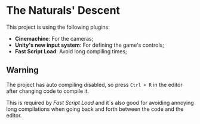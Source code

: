 # The Naturals' Descent

This project is using the following plugins:

- **Cinemachine**: For the cameras;
- **Unity's new input system**: For defining the game's controls;
- **Fast Script Load**: Avoid long compiling times;

## Warning
The project has auto compiling disabled, so press ``` Ctrl + R ``` in the editor after changing code to compile it.

This is required by *Fast Script Load* and it´s also good for avoiding annoying long compilations when going back and forth between the code and the editor.
